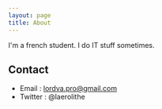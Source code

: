 ```yaml
---
layout: page
title: About
---
```


<p class="message">
I'm a french student. I do IT stuff sometimes.
</p>

## Contact

* Email : lordva.pro@gmail.com
* Twitter : @laerolithe

